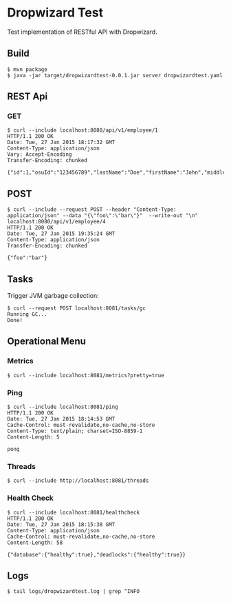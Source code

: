 # Dropwizard Test

Test implementation of RESTful API with Dropwizard.


## Build

    $ mvn package
    $ java -jar target/dropwizardtest-0.0.1.jar server dropwizardtest.yaml


## REST Api

### GET

    $ curl --include localhost:8080/api/v1/employee/1
    HTTP/1.1 200 OK
    Date: Tue, 27 Jan 2015 18:17:32 GMT
    Content-Type: application/json
    Vary: Accept-Encoding
    Transfer-Encoding: chunked
    
    {"id":1,"osuId":"123456789","lastName":"Doe","firstName":"John","middleInitial":"A","onidLoginId":"dojo","emailAddress":"dojo@onid.orst.edu","employeeStatus":"A"}

## POST

    $ curl --include --request POST --header "Content-Type: application/json" --data "{\"foo\":\"bar\"}"  --write-out "\n" localhost:8080/api/v1/employee/4
    HTTP/1.1 200 OK
    Date: Tue, 27 Jan 2015 19:35:24 GMT
    Content-Type: application/json
    Transfer-Encoding: chunked
    
    {"foo":"bar"}


## Tasks

Trigger JVM garbage collection:

    $ curl --request POST localhost:8081/tasks/gc
    Running GC...
    Done!


## Operational Menu

### Metrics

    $ curl --include localhost:8081/metrics?pretty=true
    
### Ping

    $ curl --include localhost:8081/ping
    HTTP/1.1 200 OK
    Date: Tue, 27 Jan 2015 18:14:53 GMT
    Cache-Control: must-revalidate,no-cache,no-store
    Content-Type: text/plain; charset=ISO-8859-1
    Content-Length: 5
    
    pong

### Threads

    $ curl --include http://localhost:8081/threads

### Health Check

    $ curl --include localhost:8081/healthcheck
    HTTP/1.1 200 OK
    Date: Tue, 27 Jan 2015 18:15:38 GMT
    Content-Type: application/json
    Cache-Control: must-revalidate,no-cache,no-store
    Content-Length: 58
    
    {"database":{"healthy":true},"deadlocks":{"healthy":true}}

## Logs

    $ tail logs/dropwizardtest.log | grep ^INFO
